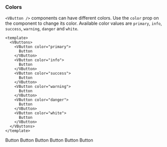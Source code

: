 ### Colors

`<VButton />` components can have different colors.
Use the `color` prop on the component to change its color.
Available color values are `primary`, `info`, `success`, `warning`,
`danger` and `white`.

<!--code-->

```vue
<template>
  <VButtons>
    <VButton color="primary">
      Button
    </VButton>
    <VButton color="info">
      Button
    </VButton>
    <VButton color="success">
      Button
    </VButton>
    <VButton color="warning">
      Button
    </VButton>
    <VButton color="danger">
      Button
    </VButton>
    <VButton color="white">
      Button
    </VButton>
  </VButtons>
</template>
```

<!--/code-->

<!--example-->

<VButtons>
    <VButton color="primary">
        Button
    </VButton>
    <VButton color="info">
        Button
    </VButton>
    <VButton color="success">
        Button
    </VButton>
    <VButton color="warning">
        Button
    </VButton>
    <VButton color="danger">
        Button
    </VButton>
    <VButton color="white">
        Button
    </VButton>
</VButtons>

<!--/example-->
